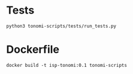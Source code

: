 
# Tests
``python3 tonomi-scripts/tests/run_tests.py``

# Dockerfile
``docker build -t isp-tonomi:0.1 tonomi-scripts``
